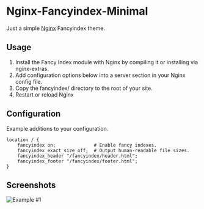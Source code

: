 # Nginx-Fancyindex-Minimal

Just a simple [Nginx](https://www.nginx.org) Fancyindex theme.

## Usage

1. Install the Fancy Index module with Nginx by compiling it or installing via nginx-extras.
2. Add configuration options below into a server section in your Nginx config file.
3. Copy the fancyindex/ directory to the root of your site.
4. Restart or reload Nginx

## Configuration
Example additions to your configuration.

```
location / {
    fancyindex on;              # Enable fancy indexes.
    fancyindex_exact_size off;  # Output human-readable file sizes.
    fancyindex_header "/fancyindex/header.html";
    fancyindex_footer "/fancyindex/footer.html";
}
```

## Screenshots

![Example #1](http://i.imgur.com/5eHmJMo.png)